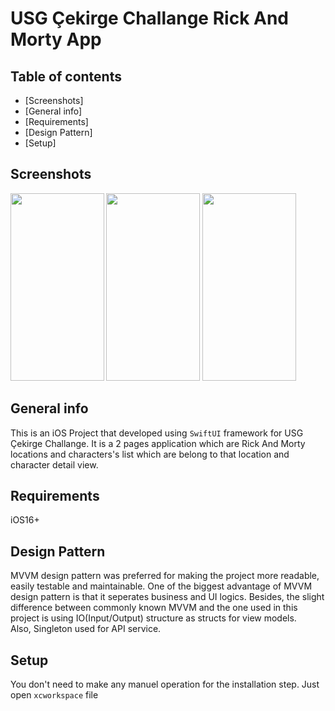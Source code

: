 # USG Çekirge Challange Rick And Morty App 

## Table of contents
* [Screenshots]
* [General info]
* [Requirements]
* [Design Pattern]
* [Setup]

## Screenshots

  <img src= "https://i.ibb.co/mHFyggD/Screenshot1.png" height = "300" width= "150" align = "left">
  <img src= "https://i.ibb.co/XVCbcD2/Screenshot3.png" height = "300" width= "150">    
  <img src= "https://i.ibb.co/qj4NCC5/Simulator-Screenshot-i-Phone-14-Pro-2023-04-22-at-03-54-12.png" height = "300" width= "150">
  
## General info

This is an iOS Project that developed using `SwiftUI` framework for USG Çekirge Challange. It is a 2 pages application which are Rick And Morty locations and characters's list which are belong to that location and character detail view.
## Requirements

iOS16+
## Design Pattern

MVVM design pattern was preferred for making the project more readable, easily testable and maintainable. One of the biggest advantage of MVVM design pattern is that it seperates business and UI logics. Besides, the slight difference between commonly known MVVM and the one used in this project is using IO(Input/Output) structure as structs for view models.
<br />
Also, Singleton used for API service.

## Setup

 You don't need to make any manuel operation for the installation step. Just open `xcworkspace` file 

